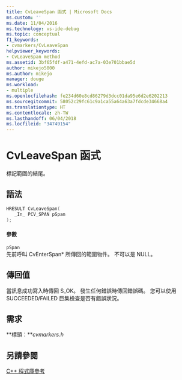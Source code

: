 ```yaml
---
title: CvLeaveSpan 函式 | Microsoft Docs
ms.custom: ''
ms.date: 11/04/2016
ms.technology: vs-ide-debug
ms.topic: conceptual
f1_keywords:
- cvmarkers/CvLeaveSpan
helpviewer_keywords:
- CvLeaveSpan method
ms.assetid: 3bf65fdf-a471-4efd-ac7a-03e701bbae5d
author: mikejo5000
ms.author: mikejo
manager: douge
ms.workload:
- multiple
ms.openlocfilehash: fe234d60e8cd86279d3dcc01da95e6d2e6202213
ms.sourcegitcommit: 58052c29fc61c9a1ca55a64a63a7fdcde34668a4
ms.translationtype: HT
ms.contentlocale: zh-TW
ms.lasthandoff: 06/04/2018
ms.locfileid: "34749154"
---
```

# <a name="cvleavespan-function"></a>CvLeaveSpan 函式
標記範圍的結尾。  
  
## <a name="syntax"></a>語法  
  
```C  
HRESULT CvLeaveSpan(  
   _In_ PCV_SPAN pSpan  
);  
```  
  
#### <a name="parameters"></a>參數  
 `pSpan`  
 先前呼叫 CvEnterSpan* 所傳回的範圍物件。 不可以是 NULL。  
  
## <a name="return-value"></a>傳回值  
 當訊息成功寫入時傳回 S_OK。 發生任何錯誤時傳回錯誤碼。 您可以使用 SUCCEEDED/FAILED 巨集檢查是否有錯誤狀況。  
  
## <a name="requirements"></a>需求  
 **標頭︰***cvmarkers.h*  
  
## <a name="see-also"></a>另請參閱  
 [C++ 程式庫參考](../profiling/cpp-library-reference.md)